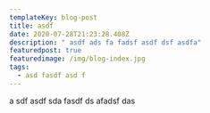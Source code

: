 ```yaml
---
templateKey: blog-post
title: asdf
date: 2020-07-28T21:23:28.408Z
description: " asdf ads fa fadsf asdf dsf asdfa"
featuredpost: true
featuredimage: /img/blog-index.jpg
tags:
  - asd fasdf asd f
---
```

a sdf asdf sda fasdf ds afadsf das
